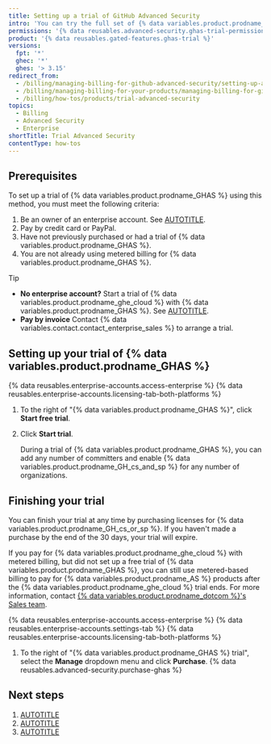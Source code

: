 ```yaml
---
title: Setting up a trial of GitHub Advanced Security
intro: 'You can try the full set of {% data variables.product.prodname_GHAS %} features for free.'
permissions: '{% data reusables.advanced-security.ghas-trial-permission %}'
product: '{% data reusables.gated-features.ghas-trial %}'
versions:
  fpt: '*'
  ghec: '*'
  ghes: '> 3.15'
redirect_from:
  - /billing/managing-billing-for-github-advanced-security/setting-up-a-trial-of-github-advanced-security
  - /billing/managing-billing-for-your-products/managing-billing-for-github-advanced-security/setting-up-a-trial-of-github-advanced-security
  - /billing/how-tos/products/trial-advanced-security
topics:
  - Billing
  - Advanced Security
  - Enterprise
shortTitle: Trial Advanced Security
contentType: how-tos
---
```


## Prerequisites

To set up a trial of {% data variables.product.prodname_GHAS %} using this method, you must meet the following criteria:

1. Be an owner of an enterprise account. See [AUTOTITLE](/enterprise-cloud@latest/admin/overview/about-enterprise-accounts).
1. Pay by credit card or PayPal.
1. Have not previously purchased or had a trial of {% data variables.product.prodname_GHAS %}.
1. You are not already using metered billing for {% data variables.product.prodname_GHAS %}.

> [!TIP]
> * **No enterprise account?** Start a trial of {% data variables.product.prodname_ghe_cloud %} with {% data variables.product.prodname_GHAS %}. See [AUTOTITLE](/enterprise-cloud@latest/admin/overview/setting-up-a-trial-of-github-enterprise-cloud).
> * **Pay by invoice** Contact {% data variables.contact.contact_enterprise_sales %} to arrange a trial.

## Setting up your trial of {% data variables.product.prodname_GHAS %}

{% data reusables.enterprise-accounts.access-enterprise %}
{% data reusables.enterprise-accounts.licensing-tab-both-platforms %}
1. To the right of "{% data variables.product.prodname_GHAS %}", click **Start free trial**.
1. Click **Start trial**.

   During a trial of {% data variables.product.prodname_GHAS %}, you can add any number of committers and enable {% data variables.product.prodname_GH_cs_and_sp %} for any number of organizations.

## Finishing your trial

You can finish your trial at any time by purchasing licenses for {% data variables.product.prodname_GH_cs_or_sp %}. If you haven't made a purchase by the end of the 30 days, your trial will expire.

If you pay for {% data variables.product.prodname_ghe_cloud %} with metered billing, but did not set up a free trial of {% data variables.product.prodname_GHAS %}, you can still use metered-based billing to pay for {% data variables.product.prodname_AS %} products after the {% data variables.product.prodname_ghe_cloud %} trial ends. For more information, contact [{% data variables.product.prodname_dotcom %}'s Sales team](https://enterprise.github.com/contact).

{% data reusables.enterprise-accounts.access-enterprise %}
{% data reusables.enterprise-accounts.settings-tab %}
{% data reusables.enterprise-accounts.licensing-tab-both-platforms %}
1. To the right of "{% data variables.product.prodname_GHAS %} trial", select the **Manage** dropdown menu and click **Purchase**.
{% data reusables.advanced-security.purchase-ghas %}

## Next steps

1. [AUTOTITLE](/code-security/trialing-github-advanced-security/enable-security-features-trial)
1. [AUTOTITLE](/code-security/trialing-github-advanced-security/explore-trial-secret-scanning)
1. [AUTOTITLE](/code-security/trialing-github-advanced-security/explore-trial-code-scanning)

